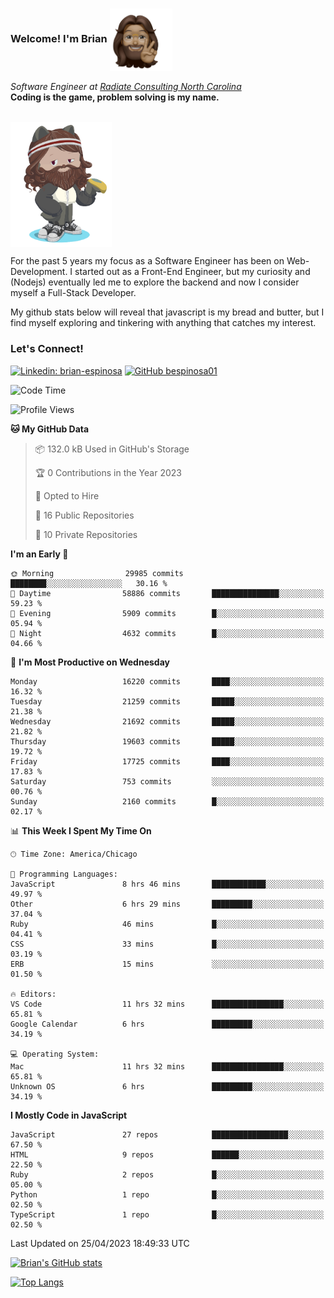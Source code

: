 ###  Welcome! I'm Brian <img align="center" src="https://github.com/bespinosa01/bespinosa01/blob/main/assets/peace-animoji.png" height="100" /></h2>
<p><em>Software Engineer at <a href="https://www.radiateconsulting.coop/north-carolina-tech-coop">Radiate Consulting North Carolina</a>
 <br/>
<!-- </br>Developer Consultant at <a href="https://codethedream.org/">Code The Dream</a> -->
</em> <b>Coding is the game, problem solving is my name.</b></p>

<br/>


 <img align="center" src="https://github.com/bespinosa01/bespinosa01/blob/main/assets/octo-me.png" height="200" /> 
 <p>
 For the past 5 years my focus as a Software Engineer has been on Web-Development. I started out as a Front-End Engineer, but my curiosity and (Nodejs) eventually led me to explore the backend and now I consider myself a Full-Stack Developer.
</p>
<p>
 My github stats below will reveal that javascript is my bread and butter, but I find myself exploring and tinkering with anything that catches my interest. 
 </p>
 
 
### Let's Connect!

[![Linkedin: brian-espinosa](https://img.shields.io/badge/-brian--espinosa-blue?style=flat-square&logo=Linkedin&logoColor=white&link=https://www.linkedin.com/in/brian-espinosa/)](https://www.linkedin.com/in/brian-espinosa/)
[![GitHub bespinosa01](https://img.shields.io/github/followers/bespinosa01?label=follow&style=social)](https://github.com/bespinosa01)



<!--START_SECTION:waka-->
![Code Time](http://img.shields.io/badge/Code%20Time-1%2C174%20hrs%2010%20mins-blue)

![Profile Views](http://img.shields.io/badge/Profile%20Views-0-blue)

**🐱 My GitHub Data** 

> 📦 132.0 kB Used in GitHub's Storage 
 > 
> 🏆 0 Contributions in the Year 2023
 > 
> 💼 Opted to Hire
 > 
> 📜 16 Public Repositories 
 > 
> 🔑 10 Private Repositories 
 > 
**I'm an Early 🐤** 

```text
🌞 Morning                29985 commits       ████████░░░░░░░░░░░░░░░░░   30.16 % 
🌆 Daytime                58886 commits       ███████████████░░░░░░░░░░   59.23 % 
🌃 Evening                5909 commits        █░░░░░░░░░░░░░░░░░░░░░░░░   05.94 % 
🌙 Night                  4632 commits        █░░░░░░░░░░░░░░░░░░░░░░░░   04.66 % 
```
📅 **I'm Most Productive on Wednesday** 

```text
Monday                   16220 commits       ████░░░░░░░░░░░░░░░░░░░░░   16.32 % 
Tuesday                  21259 commits       █████░░░░░░░░░░░░░░░░░░░░   21.38 % 
Wednesday                21692 commits       █████░░░░░░░░░░░░░░░░░░░░   21.82 % 
Thursday                 19603 commits       █████░░░░░░░░░░░░░░░░░░░░   19.72 % 
Friday                   17725 commits       ████░░░░░░░░░░░░░░░░░░░░░   17.83 % 
Saturday                 753 commits         ░░░░░░░░░░░░░░░░░░░░░░░░░   00.76 % 
Sunday                   2160 commits        █░░░░░░░░░░░░░░░░░░░░░░░░   02.17 % 
```


📊 **This Week I Spent My Time On** 

```text
🕑︎ Time Zone: America/Chicago

💬 Programming Languages: 
JavaScript               8 hrs 46 mins       ████████████░░░░░░░░░░░░░   49.97 % 
Other                    6 hrs 29 mins       █████████░░░░░░░░░░░░░░░░   37.04 % 
Ruby                     46 mins             █░░░░░░░░░░░░░░░░░░░░░░░░   04.41 % 
CSS                      33 mins             █░░░░░░░░░░░░░░░░░░░░░░░░   03.19 % 
ERB                      15 mins             ░░░░░░░░░░░░░░░░░░░░░░░░░   01.50 % 

🔥 Editors: 
VS Code                  11 hrs 32 mins      ████████████████░░░░░░░░░   65.81 % 
Google Calendar          6 hrs               █████████░░░░░░░░░░░░░░░░   34.19 % 

💻 Operating System: 
Mac                      11 hrs 32 mins      ████████████████░░░░░░░░░   65.81 % 
Unknown OS               6 hrs               █████████░░░░░░░░░░░░░░░░   34.19 % 
```

**I Mostly Code in JavaScript** 

```text
JavaScript               27 repos            █████████████████░░░░░░░░   67.50 % 
HTML                     9 repos             ██████░░░░░░░░░░░░░░░░░░░   22.50 % 
Ruby                     2 repos             █░░░░░░░░░░░░░░░░░░░░░░░░   05.00 % 
Python                   1 repo              █░░░░░░░░░░░░░░░░░░░░░░░░   02.50 % 
TypeScript               1 repo              █░░░░░░░░░░░░░░░░░░░░░░░░   02.50 % 
```




 Last Updated on 25/04/2023 18:49:33 UTC
<!--END_SECTION:waka-->


<!--  Github STATS -->
[![Brian's GitHub stats](https://github-readme-stats.vercel.app/api?username=bespinosa01&hide=stars,contribs&count_private=true&show_icons=true)](https://github.com/anuraghazra/github-readme-stats)

[![Top Langs](https://github-readme-stats.vercel.app/api/top-langs/?username=bespinosa01&layout=compact)](https://github.com/anuraghazra/github-readme-stats)



<!--
**bespinosa01/bespinosa01** is a ✨ _special_ ✨ repository because its `README.md` (this file) appears on your GitHub profile.

Here are some ideas to get you started:

- 🔭 I’m currently working on ...
- 🌱 I’m currently learning ...
- 👯 I’m looking to collaborate on ...
- 🤔 I’m looking for help with ...
- 💬 Ask me about ...
- 📫 How to reach me: ...
- 😄 Pronouns: ...
- ⚡ Fun fact: ...
-->
